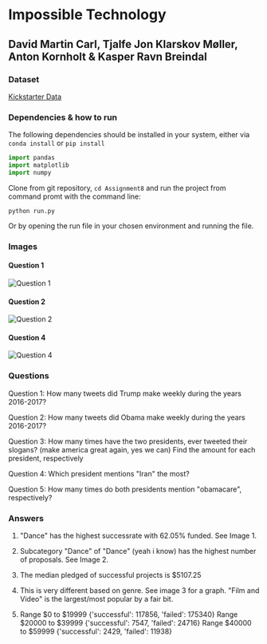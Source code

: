 ﻿# Impossible Technology

## David Martin Carl, Tjalfe Jon Klarskov Møller, Anton Kornholt & Kasper Ravn Breindal

### Dataset

[Kickstarter Data](https://github.com/mathiasjepsen/PythonDatasetAssignment)

### Dependencies & how to run

The following dependencies should be installed in your system, either via `conda install` or `pip install`

```python
import pandas
import matplotlib
import numpy
```

Clone from git repository, `cd Assignment8` and run the project from command promt with the command line:

`python run.py`

Or by opening the run file in your chosen environment and running the file.


### Images

#### Question 1

![Question 1](img/Question_1.png)

#### Question 2

![Question 2](img/Question_2.png)

#### Question 4

![Question 4](img/Question_4.png)

### Questions

Question 1: How many tweets did Trump make weekly during the years 2016-2017?

Question 2: How many tweets did Obama make weekly during the years 2016-2017?

Question 3: How many times have the two presidents, ever tweeted their slogans? (make america great again, yes we can) Find the amount for each president, respectively

Question 4: Which president mentions "Iran" the most?

Question 5: How many times do both presidents mention "obamacare", respectively?

### Answers

1. "Dance" has the highest successrate with 62.05% funded. See Image 1.

2. Subcategory "Dance" of "Dance" (yeah i know) has the highest number of proposals. See Image 2.

3. The median pledged of successful projects is $5107.25

4. This is very different based on genre. See image 3 for a graph. "Film and Video" is the largest/most popular by a fair bit.

5. Range $0 to $19999 {'successful': 117856, 'failed': 175340}
Range $20000 to $39999 {'successful': 7547, 'failed': 24716}
Range $40000 to $59999 {'successful': 2429, 'failed': 11938}


